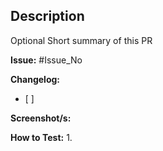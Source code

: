 ## Description
Optional Short summary of this PR

**Issue:** #Issue_No


**Changelog:**
- [ ]


**Screenshot/s:**


**How to Test:**
1. 
